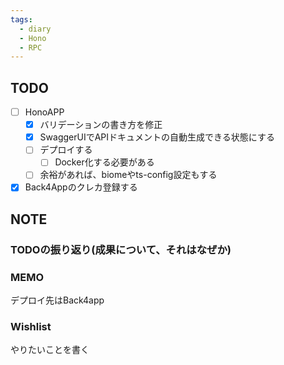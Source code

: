 ```yaml
---
tags:
  - diary
  - Hono
  - RPC
---
```


## TODO
- [ ] HonoAPP
	- [x] バリデーションの書き方を修正
	- [x] SwaggerUIでAPIドキュメントの自動生成できる状態にする
	- [ ] デプロイする
		- [ ] Docker化する必要がある
	- [ ] 余裕があれば、biomeやts-config設定もする
- [x] Back4Appのクレカ登録する
## NOTE
### TODOの振り返り(成果について、それはなぜか)



### MEMO
デプロイ先はBack4app

### Wishlist
やりたいことを書く

